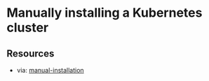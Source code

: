 # Manually installing a Kubernetes cluster

## Resources

- via: [manual-installation](https://github.com/caicloud/kube-ladder/blob/master/tutorials/lab3-manual-installtion.md) 

